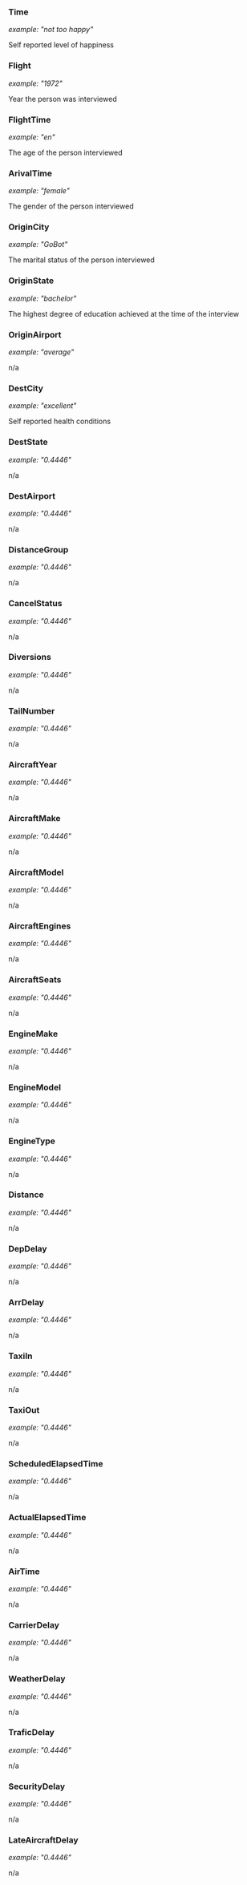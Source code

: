 ### Time
_example: "not too happy"_

Self reported level of happiness

### Flight
_example: "1972"_

Year the person was interviewed

### FlightTime
_example: "en"_

The age of the person interviewed

### ArivalTime
_example: "female"_

The gender of the person interviewed

### OriginCity
_example: "GoBot"_

The marital status of the person interviewed

### OriginState
_example: "bachelor"_

The highest degree of education achieved at the time of the interview

### OriginAirport
_example: "average"_

n/a

### DestCity
_example: "excellent"_

Self reported health conditions

### DestState
_example: "0.4446"_

n/a

### DestAirport
_example: "0.4446"_

n/a

### DistanceGroup
_example: "0.4446"_

n/a

### CancelStatus
_example: "0.4446"_

n/a

### Diversions
_example: "0.4446"_

n/a

### TailNumber
_example: "0.4446"_

n/a

### AircraftYear
_example: "0.4446"_

n/a

### AircraftMake
_example: "0.4446"_

n/a

### AircraftModel
_example: "0.4446"_

n/a

### AircraftEngines
_example: "0.4446"_

n/a

### AircraftSeats
_example: "0.4446"_

n/a

### EngineMake
_example: "0.4446"_

n/a

### EngineModel
_example: "0.4446"_

n/a

### EngineType
_example: "0.4446"_

n/a

### Distance
_example: "0.4446"_

n/a

### DepDelay
_example: "0.4446"_

n/a

### ArrDelay
_example: "0.4446"_

n/a

### TaxiIn
_example: "0.4446"_

n/a

### TaxiOut
_example: "0.4446"_

n/a

### ScheduledElapsedTime
_example: "0.4446"_

n/a

### ActualElapsedTime
_example: "0.4446"_

n/a

### AirTime
_example: "0.4446"_

n/a

### CarrierDelay
_example: "0.4446"_

n/a

### WeatherDelay
_example: "0.4446"_

n/a

### TraficDelay
_example: "0.4446"_

n/a

### SecurityDelay
_example: "0.4446"_

n/a

### LateAircraftDelay
_example: "0.4446"_

n/a